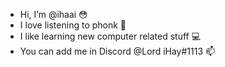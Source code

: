 -  Hi, I’m @ihaai 😳
-  I love listening to phonk 🎵
-  I like learning new computer related stuff 💻
-  You can add me in Discord @Lord iHay#1113 📫

<!---
ihaai/ihaai is a ✨ special ✨ repository because its `README.md` (this file) appears on your GitHub profile.
You can click the Preview link to take a look at your changes.
--->
